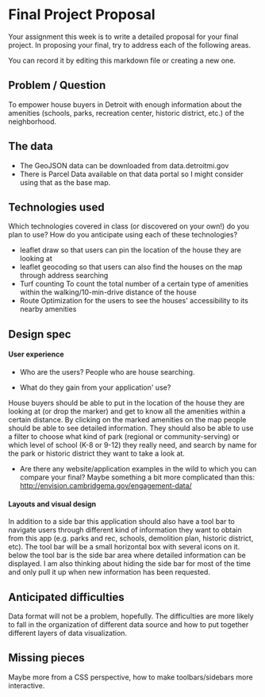 # Final Project Proposal

Your assignment this week is to write a detailed proposal for your final
project. In proposing your final, try to address each of the following
areas.   

You can record it by editing this markdown file or creating a new one.

## Problem / Question

To empower house buyers in Detroit with enough information about the amenities (schools, parks, recreation center, historic district, etc.) of the neighborhood.


## The data

- The GeoJSON data can be downloaded from data.detroitmi.gov
- There is Parcel Data available on that data portal so I might consider using that as the base map.


## Technologies used

Which technologies covered in class (or discovered on your own!) do you
plan to use? How do you anticipate using each of these technologies?

- leaflet draw
  so that users can pin the location of the house they are looking at
- leaflet geocoding
  so that users can also find the houses on the map through address searching
- Turf counting
  To count the total number of a certain type of amenities within the walking/10-min-drive distance of the house
- Route Optimization
  for the users to see the houses' accessibility to its nearby amenities


## Design spec

#### User experience

- Who are the users? People who are house searching.

- What do they gain from your application' use?

House buyers should be able to put in the location of the house they are looking at (or drop the marker) and get to know all the amenities within a certain distance. By clicking on the marked amenities on the map people should be able to see detailed information. They should also be able to use a filter to choose what kind of park (regional or community-serving) or which level of school (K-8 or 9-12) they really need, and search by name for the park or historic district they want to take a look at.

- Are there any website/application examples in the wild to which you can compare your final?
Maybe something a bit more complicated than this:
http://envision.cambridgema.gov/engagement-data/



#### Layouts and visual design

In addition to a side bar this application should also have a tool bar to navigate users through different kind of information they want to obtain from this app (e.g. parks and rec, schools, demolition plan, historic district, etc). The tool bar will be a small horizontal box with several icons on it. below the tool bar is the side bar area where detailed information can be displayed. I am also thinking about hiding the side bar for most of the time and only pull it up when new information has been  requested.

## Anticipated difficulties

Data format will not be a problem, hopefully. The difficulties are more likely to fall in the organization of different data source and how to put together different layers of data visualization.


## Missing pieces

Maybe more from a CSS perspective, how to make toolbars/sidebars more interactive.
